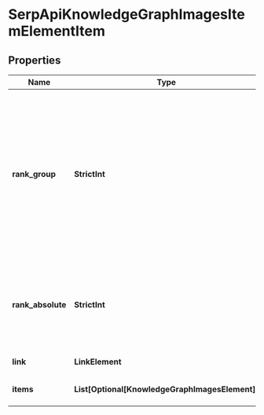 # SerpApiKnowledgeGraphImagesItemElementItem


## Properties

| Name | Type | Description | Notes |
|------------ | ------------- | ------------- | -------------|
**rank_group** | **StrictInt** | group rank in SERP<br>position within a group of elements with identical type values<br>positions of elements with different type values are omitted from rank_group |[optional]|
**rank_absolute** | **StrictInt** | absolute rank in SERP<br>absolute position among all the elements in SERP |[optional]|
**link** | **LinkElement** | link of the element |[optional]|
**items** | **List[Optional[KnowledgeGraphImagesElement]]** | items featured in the faq_box |[optional]|